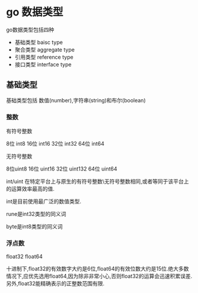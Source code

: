 # go 数据类型

go数据类型包括四种 

* 基础类型 baisc type
* 聚合类型 aggregate type
* 引用类型 reference type
* 接口类型 interface type 

## 基础类型

基础类型包括 数值(number),字符串(string)和布尔(boolean)

### 整数

有符号整数

8位 int8 16位 int16 32位 int32 64位 int64

无符号整数

8位uint8 16位 uint16 32位 uint132 64位 uint64



int/uint 在特定平台上与原生的有符号整数\无符号整数相同,或者等同于该平台上的运算效率最高的值.

int是目前使用最广泛的数值类型.

rune是int32类型的同义词

byte是int8类型的同义词

### 浮点数

float32 float64

十进制下,float32的有效数字大约是6位,float64的有效位数大约是15位.绝大多数情况下,应优先选用float64,因为除非非常小心,否则float32的运算会迅速积累误差.另外,float32能精确表示的正整数范围有限.